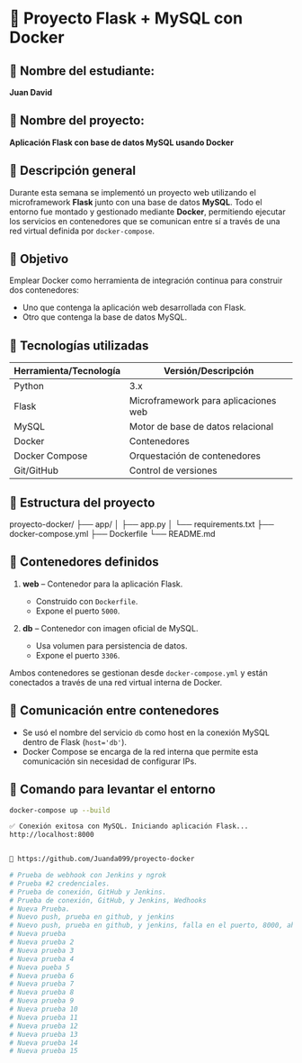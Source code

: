 # 🐳 Proyecto Flask + MySQL con Docker

## 🔹 Nombre del estudiante:
**Juan David**

## 🔹 Nombre del proyecto:
**Aplicación Flask con base de datos MySQL usando Docker**

## 🔹 Descripción general

Durante esta semana se implementó un proyecto web utilizando el microframework **Flask** junto con una base de datos **MySQL**. Todo el entorno fue montado y gestionado mediante **Docker**, permitiendo ejecutar los servicios en contenedores que se comunican entre sí a través de una red virtual definida por `docker-compose`.

## 🔹 Objetivo

Emplear Docker como herramienta de integración continua para construir dos contenedores:
- Uno que contenga la aplicación web desarrollada con Flask.
- Otro que contenga la base de datos MySQL.

## 🔹 Tecnologías utilizadas

| Herramienta/Tecnología | Versión/Descripción                  |
|------------------------|--------------------------------------|
| Python                 | 3.x                                  |
| Flask                  | Microframework para aplicaciones web |
| MySQL                  | Motor de base de datos relacional    |
| Docker                 | Contenedores                         |
| Docker Compose         | Orquestación de contenedores         |
| Git/GitHub             | Control de versiones                 |

## 🔹 Estructura del proyecto

proyecto-docker/
├── app/
│ ├── app.py
│ └── requirements.txt
├── docker-compose.yml
├── Dockerfile
└── README.md


## 🔹 Contenedores definidos

1. **web** – Contenedor para la aplicación Flask.
   - Construido con `Dockerfile`.
   - Expone el puerto `5000`.

2. **db** – Contenedor con imagen oficial de MySQL.
   - Usa volumen para persistencia de datos.
   - Expone el puerto `3306`.

Ambos contenedores se gestionan desde `docker-compose.yml` y están conectados a través de una red virtual interna de Docker.

## 🔹 Comunicación entre contenedores

- Se usó el nombre del servicio `db` como host en la conexión MySQL dentro de Flask (`host='db'`).
- Docker Compose se encarga de la red interna que permite esta comunicación sin necesidad de configurar IPs.

## 🔹 Comando para levantar el entorno

```bash
docker-compose up --build

✅ Conexión exitosa con MySQL. Iniciando aplicación Flask...
http://localhost:8000


📎 https://github.com/Juanda099/proyecto-docker

# Prueba de webhook con Jenkins y ngrok
# Prueba #2 credenciales. 
# Prueba de conexión, GitHub y Jenkins. 
# Prueba de conexión, GitHub, y Jenkins, Wedhooks
# Nueva Prueba. 
# Nuevo push, prueba en github, y jenkins
# Nuevo push, prueba en github, y jenkins, falla en el puerto, 8000, ahora en 8081
# Nueva prueba
# Nueva prueba 2
# Nueva prueba 3
# Nueva prueba 4
# Nueva pueba 5
# Nueva prueba 6
# Nueva prueba 7
# Nueva prueba 8
# Nueva prueba 9
# Nueva prueba 10
# Nueva prueba 11
# Nueva prueba 12
# Nueva prueba 13
# Nueva prueba 14
# Nueva prueba 15